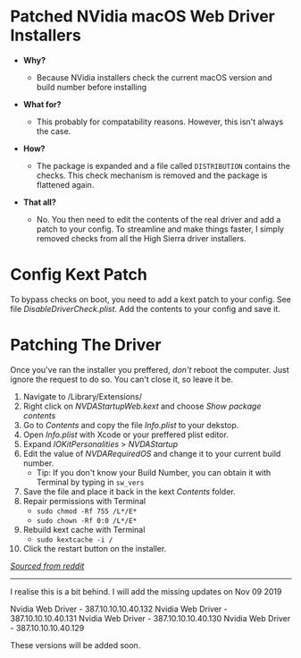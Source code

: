 # Patched NVidia macOS Web Driver Installers

* **Why?**
    * Because NVidia installers check the current macOS version and build number before installing

* **What for?**
    * This probably for compatability reasons. However, this isn't always the case.

* **How?**
    * The package is expanded and a file called `DISTRIBUTION` contains the checks. This check mechanism is removed and the package is flattened again.

* **That all?**
    * No. You then need to edit the contents of the real driver and add a patch to your config. To streamline and make things faster, I simply removed checks from all the High Sierra driver installers.
    
# Config Kext Patch

To bypass checks on boot, you need to add a kext patch to your config. See file *DisableDriverCheck.plist*. Add the contents to your config and save it.
    
# Patching The Driver

Once you've ran the installer you preffered, *don't* reboot the computer. Just ignore the request to do so. You can't close it, so leave it be.

1. Navigate to /Library/Extensions/
2. Right click on *NVDAStartupWeb.kext* and choose *Show package contents*
3. Go to *Contents* and copy the file *Info.plist* to your dekstop.
4. Open *Info.plist* with Xcode or your preffered plist editor.
5. Expand *IOKitPersonalities* > *NVDAStartup*
6. Edit the value of *NVDARequiredOS* and change it to your current build number.
    * Tip: If you don't know your Build Number, you can obtain it with Terminal by typing in `sw_vers`
7. Save the file and place it back in the kext *Contents* folder.
8. Repair permissions with Terminal
    * `sudo chmod -Rf 755 /L*/E*`
    * `sudo chown -Rf 0:0 /L*/E*`
9. Rebuild kext cache with Terminal
    * `sudo kextcache -i /`
10. Click the restart button on the installer.

[*Sourced from reddit*](https://www.reddit.com/r/hackintosh/comments/7sr4vv/nvidia_web_drivers_and_you_a_patching_guide_for/)


---


I realise this is a bit behind. I will add the missing updates on Nov 09 2019

Nvidia Web Driver - 387.10.10.10.40.132
Nvidia Web Driver - 387.10.10.10.40.131
Nvidia Web Driver - 387.10.10.10.40.130
Nvidia Web Driver - 387.10.10.10.40.129

These versions will be added soon.

